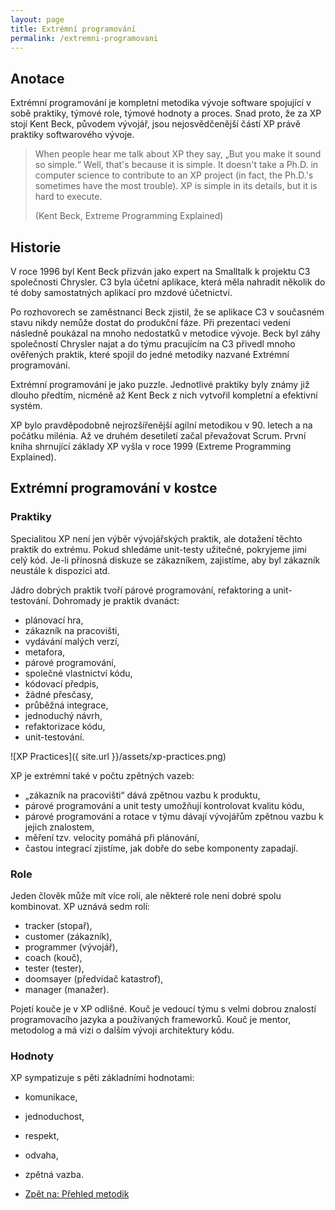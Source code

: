 ```yaml
---
layout: page
title: Extrémní programování
permalink: /extremni-programovani
---
```


## Anotace

Extrémní programování je kompletní metodika vývoje software spojující v sobě praktiky, týmové role,
týmové hodnoty a proces. Snad proto, že za XP stojí Kent Beck, původem vývojář, jsou
nejosvědčenější částí XP právě praktiky softwarového vývoje.

> When people hear me talk about XP they say, „But you make it sound so simple.“ Well, that's because it is simple.
> It doesn't take a Ph.D. in computer science to contribute to an XP project (in fact, the Ph.D.'s sometimes have
> the most trouble). XP is simple in its details, but it is hard to execute.
>
> (Kent Beck, Extreme Programming Explained)

## Historie

V roce 1996 byl Kent Beck přizván jako expert na Smalltalk k projektu C3 společnosti Chrysler.
C3 byla účetní aplikace, která měla nahradit několik do
té doby samostatných aplikací pro mzdové účetnictví.

Po rozhovorech se zaměstnanci Beck zjistil, že se aplikace C3 v současném stavu nikdy nemůže dostat
do produkční fáze. Při prezentaci vedení následně poukázal na mnoho nedostatků v metodice vývoje.
Beck byl záhy společností Chrysler najat a do týmu pracujícím na C3 přivedl mnoho ověřených praktik,
které spojil do jedné metodiky nazvané Extrémní programování.

Extrémní programování je jako puzzle. Jednotlivé praktiky byly známy již dlouho předtím,
nicméně až Kent Beck z nich vytvořil kompletní a efektivní systém.

XP bylo pravděpodobně nejrozšířenější agilní metodikou v 90. letech a na počátku milénia.
Až ve druhém desetiletí začal převažovat Scrum. První kniha shrnující základy XP vyšla v roce
1999 (Extreme Programming Explained).

## Extrémní programování v kostce

### Praktiky

Specialitou XP není jen výběr vývojářských praktik, ale dotažení těchto praktik do extrému. Pokud shledáme unit-testy užitečné,
pokryjeme jimi celý kód. Je-li přínosná diskuze se zákazníkem, zajistíme, aby byl zákazník neustále k dispozici atd.

Jádro dobrých praktik tvoří párové programování, refaktoring a unit-testování. Dohromady je praktik dvanáct:

- plánovací hra,
- zákazník na pracovišti,
- vydávání malých verzí,
- metafora,
- párové programování,
- společné vlastnictví kódu,
- kódovací předpis,
- žádné přesčasy,
- průběžná integrace,
- jednoduchý návrh,
- refaktorizace kódu,
- unit-testování.

![XP Practices]({ site.url }}/assets/xp-practices.png)

XP je extrémní také v počtu zpětných vazeb:

- „zákazník na pracovišti“ dává zpětnou vazbu k produktu,
- párové programování a unit testy umožňují kontrolovat kvalitu kódu,
- párové programování a rotace v týmu dávají vývojářům zpětnou vazbu k jejich znalostem,
- měření tzv. velocity pomáhá při plánování,
- častou integrací zjistíme, jak dobře do sebe komponenty zapadají.

### Role

Jeden člověk může mít více rolí, ale některé role není dobré spolu kombinovat. XP uznává sedm rolí:

- tracker (stopař),
- customer (zákazník),
- programmer (vývojář),
- coach (kouč),
- tester (tester),
- doomsayer (předvídač katastrof),
- manager (manažer).

Pojetí kouče je v XP odlišné. Kouč je vedoucí týmu s velmi dobrou znalostí programovacího jazyka a používaných frameworků.
Kouč je mentor, metodolog a má vizi o dalším vývoji architektury kódu.

### Hodnoty

XP sympatizuje s pěti základními hodnotami:

- komunikace,
- jednoduchost,
- respekt,
- odvaha,
- zpětná vazba.

- [Zpět na: Přehled metodik](/metodiky)
